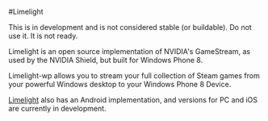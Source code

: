#Limelight

This is in development and is not considered stable (or buildable). Do not use it. It is not ready.

Limelight is an open source implementation of NVIDIA's GameStream, as used by the NVIDIA Shield,
but built for Windows Phone 8. 

Limelight-wp allows you to stream your full collection of Steam games from
your powerful Windows desktop to your Windows Phone 8 Device. 

[Limelight](https://github.com/limelight-stream) also has an Android
implementation, and versions for PC and iOS are currently in development. 
